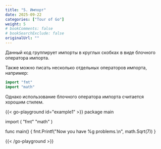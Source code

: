 ```yaml
---
title: "5. Импорт"
date: 2025-09-22
categories: ["Tour of Go"]
weight: 5
# bookComments: false
# bookSearchExclude: false
originalUrl: ""
---
```

Данный код группирует импорты в круглых скобках в виде блочного оператора импорта.

Также можно писать несколько отдельных операторов импорта, например:
```go
import "fmt"
import "math"
```

Однако использование блочного оператора импорта считается хорошим стилем.

{{< go-playground id="example1" >}}
package main

import (
    "fmt"
    "math"
)

func main() {
    fmt.Printf("Now you have %g problems.\n", math.Sqrt(7))
}

{{< /go-playground >}} 